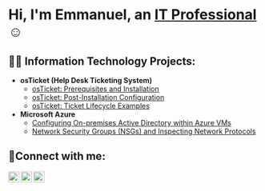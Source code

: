 <h1>Hi, I'm Emmanuel, an <a href="https://linkedin.com/in/emmanuel-jarrett">IT Professional</a>☺</h1>

<h2>👨‍💻 Information Technology Projects:</h2>

- <b>osTicket (Help Desk Ticketing System)</b>
  - [osTicket: Prerequisites and Installation](https://github.com/emmanueljarrett/osticket-prereqs)
  - [osTicket: Post-Installation Configuration](https://github.com/emmanueljarrett/post-install-config)
  - [osTicket: Ticket Lifecycle Examples](https://github.com/emmanueljarrett/ticket-lifecycle)
- <b>Microsoft Azure</b>
  - [Configuring On-premises Active Directory within Azure VMs](https://github.com/emmanueljarrett/configure-ad)
  - [Network Security Groups (NSGs) and Inspecting Network Protocols](https://github.com/emmanueljarrett/azure-network-protocols)

<h2>🤳Connect with me:</h2>

[<img align="left" alt="Josh | Twitter" width="22px" src="https://cdn.jsdelivr.net/npm/simple-icons@v3/icons/twitter.svg" />][twitter]
[<img align="left" alt="Josh | LinkedIn" width="22px" src="https://cdn.jsdelivr.net/npm/simple-icons@v3/icons/linkedin.svg" />][linkedin]
[<img align="left" alt="Josh | Instagram" width="22px" src="https://cdn.jsdelivr.net/npm/simple-icons@v3/icons/instagram.svg" />][instagram]

[twitter]: https://twitter.com/EeeJayII
[instagram]: https://www.instagram.com/k_eoj
[linkedin]: https://linkedin.com/in/emmanuel-jarrett
